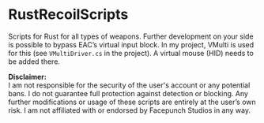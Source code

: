 # RustRecoilScripts

Scripts for Rust for all types of weapons. Further development on your side is possible to bypass EAC’s virtual input block. In my project, VMulti is used for this (see `VMultiDriver.cs` in the project). A virtual mouse (HID) needs to be added there.

**Disclaimer:**  
I am not responsible for the security of the user's account or any potential bans. I do not guarantee full protection against detection or blocking. Any further modifications or usage of these scripts are entirely at the user’s own risk. I am not affiliated with or endorsed by Facepunch Studios in any way.
